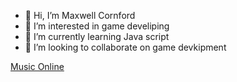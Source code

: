 - 👋 Hi, I’m Maxwell Cornford
- 👀 I’m interested in game develiping
- 🌱 I’m currently learning Java script
- 💞️ I’m looking to collaborate on game devkipment

[Music Online](https://teamofficialbros.wixstudio.io/music-online)
